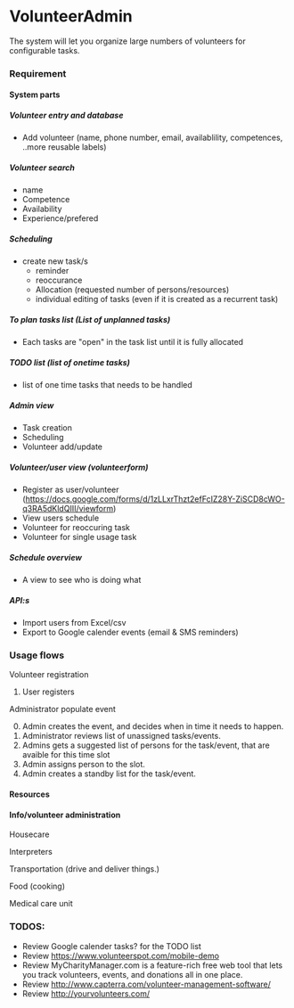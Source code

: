 # VolunteerAdmin

The system will let you organize large numbers of volunteers for configurable tasks.


### Requirement 

#### System parts

##### Volunteer entry and database
- Add volunteer (name, phone number, email, availablility, competences, ..more reusable labels)

##### Volunteer search 
- name
- Competence
- Availability
- Experience/prefered

##### Scheduling
- create new task/s
  - reminder
  - reoccurance
  - Allocation (requested number of persons/resources)
  - individual editing of tasks (even if it is created as a recurrent task)

##### To plan tasks list (List of unplanned tasks)
  - Each tasks are "open" in the task list until it is fully allocated

##### TODO list (list of onetime tasks)
- list of one time tasks that needs to be handled


##### Admin view
- Task creation
- Scheduling
- Volunteer add/update
 

##### Volunteer/user view (volunteerform)
- Register as user/volunteer (https://docs.google.com/forms/d/1zLLxrThzt2efFcIZ28Y-ZiSCD8cWO-q3RA5dKldQIII/viewform)
- View users schedule
- Volunteer for reoccuring task
- Volunteer for single usage task
 

##### Schedule overview
- A view to see who is doing what


##### API:s
- Import users from Excel/csv
- Export to Google calender events (email & SMS reminders)

### Usage flows

Volunteer registration

1. User registers


Administrator populate event

0. Admin creates the event, and decides when in time it needs to happen.
1. Administrator reviews list of unassigned tasks/events.
2. Admins gets a suggested list of persons for the task/event, that are avaible for this time slot
3. Admin assigns person to the slot.
4. Admin creates a standby list for the task/event.


#### Resources


#### Info/volunteer administration

Housecare

Interpreters

Transportation (drive and deliver things.)

Food (cooking)

Medical care unit



### TODOS:

* Review Google calender tasks? for the TODO list
* Review https://www.volunteerspot.com/mobile-demo
* Review MyCharityManager.com is a feature-rich free web tool that lets you track volunteers, events, and donations all in one place.
* Review http://www.capterra.com/volunteer-management-software/
* Review http://yourvolunteers.com/

